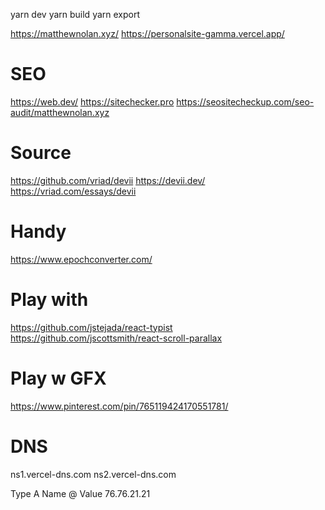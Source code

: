 yarn dev
yarn build
yarn export

https://matthewnolan.xyz/
https://personalsite-gamma.vercel.app/


# SEO
https://web.dev/
https://sitechecker.pro
https://seositecheckup.com/seo-audit/matthewnolan.xyz


# Source
https://github.com/vriad/devii
https://devii.dev/
https://vriad.com/essays/devii

# Handy
https://www.epochconverter.com/


# Play with
https://github.com/jstejada/react-typist
https://github.com/jscottsmith/react-scroll-parallax

# Play w GFX
https://www.pinterest.com/pin/765119424170551781/

# DNS

ns1.vercel-dns.com
ns2.vercel-dns.com

Type
A
Name
@
Value
76.76.21.21